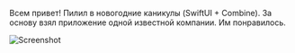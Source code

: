 Всем привет! 
Пилил в новогодние каникулы (SwiftUI + Combine). За основу  взял приложение одной известной компании. Им понравилось. 

![Screenshot](Снимок%20экрана%2023-10-04%20в%2021.27.28.png)
